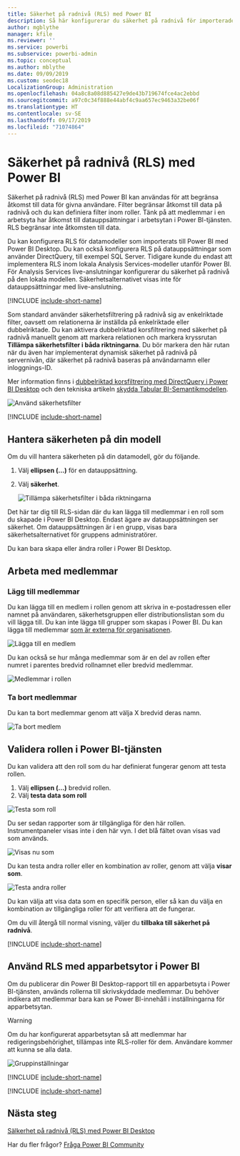 ```yaml
---
title: Säkerhet på radnivå (RLS) med Power BI
description: Så här konfigurerar du säkerhet på radnivå för importerade datauppsättningar och DirectQuery i Power BI-tjänsten.
author: mgblythe
manager: kfile
ms.reviewer: ''
ms.service: powerbi
ms.subservice: powerbi-admin
ms.topic: conceptual
ms.author: mblythe
ms.date: 09/09/2019
ms.custom: seodec18
LocalizationGroup: Administration
ms.openlocfilehash: 04a8c8a08d885427e9de43b719674fce4ac2ebbd
ms.sourcegitcommit: a97c0c34f888e44abf4c9aa657ec9463a32be06f
ms.translationtype: HT
ms.contentlocale: sv-SE
ms.lasthandoff: 09/17/2019
ms.locfileid: "71074864"
---
```

# <a name="row-level-security-rls-with-power-bi"></a>Säkerhet på radnivå (RLS) med Power BI

Säkerhet på radnivå (RLS) med Power BI kan användas för att begränsa åtkomst till data för givna användare. Filter begränsar åtkomst till data på radnivå och du kan definiera filter inom roller. Tänk på att medlemmar i en arbetsyta har åtkomst till datauppsättningar i arbetsytan i Power BI-tjänsten. RLS begränsar inte åtkomsten till data.

Du kan konfigurera RLS för datamodeller som importerats till Power BI med Power BI Desktop. Du kan också konfigurera RLS på datauppsättningar som använder DirectQuery, till exempel SQL Server. Tidigare kunde du endast att implementera RLS inom lokala Analysis Services-modeller utanför Power BI. För Analysis Services live-anslutningar konfigurerar du säkerhet på radnivå på den lokala modellen. Säkerhetsalternativet visas inte för datauppsättningar med live-anslutning.

[!INCLUDE [include-short-name](./includes/rls-desktop-define-roles.md)]

Som standard använder säkerhetsfiltrering på radnivå sig av enkelriktade filter, oavsett om relationerna är inställda på enkelriktade eller dubbelriktade. Du kan aktivera dubbelriktad korsfiltrering med säkerhet på radnivå manuellt genom att markera relationen och markera kryssrutan **Tillämpa säkerhetsfilter i båda riktningarna**. Du bör markera den här rutan när du även har implementerat dynamisk säkerhet på radnivå på servernivån, där säkerhet på radnivå baseras på användarnamn eller inloggnings-ID.

Mer information finns i [dubbelriktad korsfiltrering med DirectQuery i Power BI Desktop](desktop-bidirectional-filtering.md) och den tekniska artikeln [skydda Tabular BI-Semantikmodellen](http://download.microsoft.com/download/D/2/0/D20E1C5F-72EA-4505-9F26-FEF9550EFD44/Securing%20the%20Tabular%20BI%20Semantic%20Model.docx).

![Använd säkerhetsfilter](media/service-admin-rls/rls-apply-security-filter.png)


[!INCLUDE [include-short-name](./includes/rls-desktop-view-as-roles.md)]

## <a name="manage-security-on-your-model"></a>Hantera säkerheten på din modell

Om du vill hantera säkerheten på din datamodell, gör du följande.

1. Välj **ellipsen (...)**  för en datauppsättning.
2. Välj **säkerhet**.
   
   ![Tillämpa säkerhetsfilter i båda riktningarna](media/service-admin-rls/rls-security.png)

Det här tar dig till RLS-sidan där du kan lägga till medlemmar i en roll som du skapade i Power BI Desktop. Endast ägare av datauppsättningen ser säkerhet. Om datauppsättningen är i en grupp, visas bara säkerhetsalternativet för gruppens administratörer. 

Du kan bara skapa eller ändra roller i Power BI Desktop.

## <a name="working-with-members"></a>Arbeta med medlemmar

### <a name="add-members"></a>Lägg till medlemmar

Du kan lägga till en medlem i rollen genom att skriva in e-postadressen eller namnet på användaren, säkerhetsgruppen eller distributionslistan som du vill lägga till. Du kan inte lägga till grupper som skapas i Power BI. Du kan lägga till medlemmar [som är externa för organisationen](whitepaper-azure-b2b-power-bi.md#data-security-for-external-partners).

![Lägga till en medlem](media/service-admin-rls/rls-add-member.png)

Du kan också se hur många medlemmar som är en del av rollen efter numret i parentes bredvid rollnamnet eller bredvid medlemmar.

![Medlemmar i rollen](media/service-admin-rls/rls-member-count.png)

### <a name="remove-members"></a>Ta bort medlemmar

Du kan ta bort medlemmar genom att välja X bredvid deras namn. 

![Ta bort medlem](media/service-admin-rls/rls-remove-member.png)

## <a name="validating-the-role-within-the-power-bi-service"></a>Validera rollen i Power BI-tjänsten

Du kan validera att den roll som du har definierat fungerar genom att testa rollen. 

1. Välj **ellipsen (...)**  bredvid rollen.
2. Välj **testa data som roll**

![Testa som roll](media/service-admin-rls/rls-test-role.png)

Du ser sedan rapporter som är tillgängliga för den här rollen. Instrumentpaneler visas inte i den här vyn. I det blå fältet ovan visas vad som används.

![Visas nu som <roll>](media/service-admin-rls/rls-test-role2.png)

Du kan testa andra roller eller en kombination av roller, genom att välja **visar som**.

![Testa andra roller](media/service-admin-rls/rls-test-role3.png)

Du kan välja att visa data som en specifik person, eller så kan du välja en kombination av tillgängliga roller för att verifiera att de fungerar. 

Om du vill återgå till normal visning, väljer du **tillbaka till säkerhet på radnivå**.

[!INCLUDE [include-short-name](./includes/rls-usernames.md)]

## <a name="using-rls-with-app-workspaces-in-power-bi"></a>Använd RLS med apparbetsytor i Power BI

Om du publicerar din Power BI Desktop-rapport till en apparbetsyta i Power BI-tjänsten, används rollerna till skrivskyddade medlemmar. Du behöver indikera att medlemmar bara kan se Power BI-innehåll i inställningarna för apparbetsytan.

> [!WARNING]
> Om du har konfigurerat apparbetsytan så att medlemmar har redigeringsbehörighet, tillämpas inte RLS-roller för dem. Användare kommer att kunna se alla data.

![Gruppinställningar](media/service-admin-rls/rls-group-settings.png)

[!INCLUDE [include-short-name](./includes/rls-limitations.md)]

[!INCLUDE [include-short-name](./includes/rls-faq.md)]

## <a name="next-steps"></a>Nästa steg
[Sälkerhet på radnivå (RLS) med Power BI Desktop](desktop-rls.md)  

Har du fler frågor? [Fråga Power BI Community](http://community.powerbi.com/)

